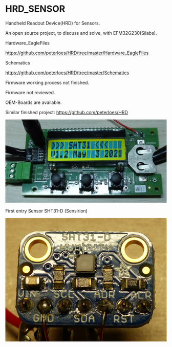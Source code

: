 # HRD_SENSOR
Handheld Readout Device(HRD) for Sensors. 

An open source project, to discuss and solve, with EFM32G230(Silabs).

Hardware_EagleFiles

https://github.com/peterloes/HRD/tree/master/Hardware_EagleFiles

Schematics

https://github.com/peterloes/HRD/tree/master/Schematics


Firmware working process not finished.

Firmware not reviewed.

OEM-Boards are available.

Similar finished project: https://github.com/peterloes/HRD

![My image](https://github.com/peterloes/HRD_SENSOR/blob/main/Getting_Started_Tutorial/1_Electronic_board.jpg)

First entry Sensor SHT31-D (Sensirion)

![My image](https://github.com/peterloes/HRD_SENSOR/blob/main/Getting_Started_Tutorial/2_Sensor_SHT31_D.jpg)
